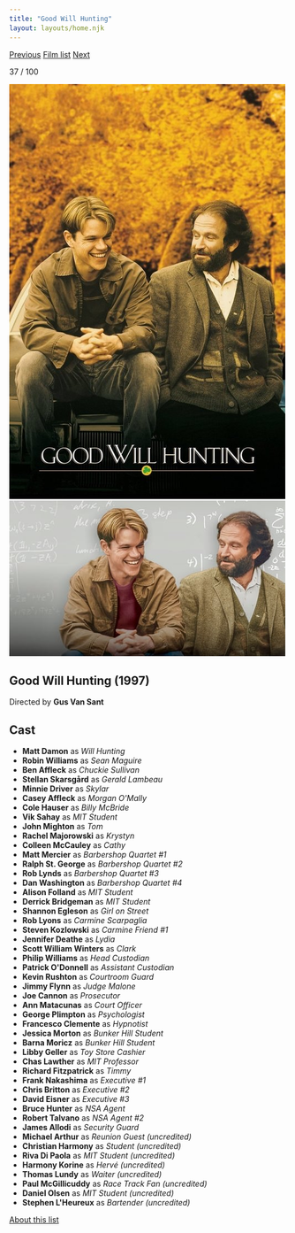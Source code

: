 ```yaml
---
title: "Good Will Hunting"
layout: layouts/home.njk
---
```


<nav class="films">
  <a class="prev" href="../fargo">Previous</a>
  <a href="../">Film list</a>
  <a class="next" href="../the-big-lebowski">Next</a>
</nav>

<p>37 / 100</p>

<article class="film">
  <img class="poster" src="../films/posters/good-will-hunting.jpg" alt="">
  <img class="backdrop" src="../films/backdrops/good-will-hunting.jpg" alt="">

  <h1>Good Will Hunting (1997)</h1>

  <p class="director">
    Directed by <strong>Gus Van Sant</strong>
  </p>


  <h2>
    Cast
  </h2>
  <ul>
    <li><strong>Matt Damon</strong> as <em>Will Hunting</em></li>
<li><strong>Robin Williams</strong> as <em>Sean Maguire</em></li>
<li><strong>Ben Affleck</strong> as <em>Chuckie Sullivan</em></li>
<li><strong>Stellan Skarsgård</strong> as <em>Gerald Lambeau</em></li>
<li><strong>Minnie Driver</strong> as <em>Skylar</em></li>
<li><strong>Casey Affleck</strong> as <em>Morgan O'Mally</em></li>
<li><strong>Cole Hauser</strong> as <em>Billy McBride</em></li>
<li><strong>Vik Sahay</strong> as <em>MIT Student</em></li>
<li><strong>John Mighton</strong> as <em>Tom</em></li>
<li><strong>Rachel Majorowski</strong> as <em>Krystyn</em></li>
<li><strong>Colleen McCauley</strong> as <em>Cathy</em></li>
<li><strong>Matt Mercier</strong> as <em>Barbershop Quartet #1</em></li>
<li><strong>Ralph St. George</strong> as <em>Barbershop Quartet #2</em></li>
<li><strong>Rob Lynds</strong> as <em>Barbershop Quartet #3</em></li>
<li><strong>Dan Washington</strong> as <em>Barbershop Quartet #4</em></li>
<li><strong>Alison Folland</strong> as <em>MIT Student</em></li>
<li><strong>Derrick Bridgeman</strong> as <em>MIT Student</em></li>
<li><strong>Shannon Egleson</strong> as <em>Girl on Street</em></li>
<li><strong>Rob Lyons</strong> as <em>Carmine Scarpaglia</em></li>
<li><strong>Steven Kozlowski</strong> as <em>Carmine Friend #1</em></li>
<li><strong>Jennifer Deathe</strong> as <em>Lydia</em></li>
<li><strong>Scott William Winters</strong> as <em>Clark</em></li>
<li><strong>Philip Williams</strong> as <em>Head Custodian</em></li>
<li><strong>Patrick O'Donnell</strong> as <em>Assistant Custodian</em></li>
<li><strong>Kevin Rushton</strong> as <em>Courtroom Guard</em></li>
<li><strong>Jimmy Flynn</strong> as <em>Judge Malone</em></li>
<li><strong>Joe Cannon</strong> as <em>Prosecutor</em></li>
<li><strong>Ann Matacunas</strong> as <em>Court Officer</em></li>
<li><strong>George Plimpton</strong> as <em>Psychologist</em></li>
<li><strong>Francesco Clemente</strong> as <em>Hypnotist</em></li>
<li><strong>Jessica Morton</strong> as <em>Bunker Hill Student</em></li>
<li><strong>Barna Moricz</strong> as <em>Bunker Hill Student</em></li>
<li><strong>Libby Geller</strong> as <em>Toy Store Cashier</em></li>
<li><strong>Chas Lawther</strong> as <em>MIT Professor</em></li>
<li><strong>Richard Fitzpatrick</strong> as <em>Timmy</em></li>
<li><strong>Frank Nakashima</strong> as <em>Executive #1</em></li>
<li><strong>Chris Britton</strong> as <em>Executive #2</em></li>
<li><strong>David Eisner</strong> as <em>Executive #3</em></li>
<li><strong>Bruce Hunter</strong> as <em>NSA Agent</em></li>
<li><strong>Robert Talvano</strong> as <em>NSA Agent #2</em></li>
<li><strong>James Allodi</strong> as <em>Security Guard</em></li>
<li><strong>Michael Arthur</strong> as <em>Reunion Guest (uncredited)</em></li>
<li><strong>Christian Harmony</strong> as <em>Student (uncredited)</em></li>
<li><strong>Riva Di Paola</strong> as <em>MIT Student (uncredited)</em></li>
<li><strong>Harmony Korine</strong> as <em>Hervé (uncredited)</em></li>
<li><strong>Thomas Lundy</strong> as <em>Waiter (uncredited)</em></li>
<li><strong>Paul McGillicuddy</strong> as <em>Race Track Fan (uncredited)</em></li>
<li><strong>Daniel Olsen</strong> as <em>MIT Student (uncredited)</em></li>
<li><strong>Stephen L'Heureux</strong> as <em>Bartender (uncredited)</em></li>
  </ul>
</article>
<footer>
  <a href="../about">About this list</a>
</footer>
